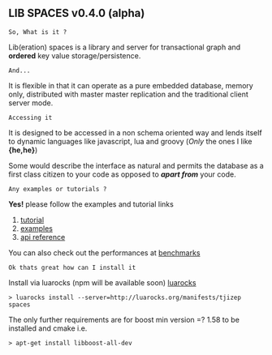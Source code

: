 ****LIB SPACES**** v0.4.0 (alpha)
--

    So, What is it ?

Lib(eration) spaces is a library and server for transactional graph and **ordered** key value storage/persistence. 

    And...
It is flexible in that it can operate as a pure embedded database, memory only, distributed with master master 
replication and the traditional client server mode.
  

    Accessing it

It is designed to be accessed in a non schema oriented way and lends itself to dynamic languages like javascript, 
lua and groovy (*Only* the ones I like **{he,he}**)

Some would describe the interface as natural and permits the database as a first class citizen to your code as opposed 
to **_apart from_** your code.

    Any examples or tutorials ?

****Yes!**** please follow the examples and tutorial links 
1. [tutorial](docs/TUTORIAL.md) 
2. [examples](docs/EXAMPLES.md)
3. [api reference](docs/API.md)
 
You can also check out the performances at
[benchmarks](docs/BENCHMARKS.md) 

    Ok thats great how can I install it
Install via luarocks (npm will be available soon) [luarocks](https://luarocks.org/)
    
    > luarocks install --server=http://luarocks.org/manifests/tjizep spaces
  
 The only further requirements are for boost min version =? 1.58 to be installed 
 and cmake i.e.
 
    > apt-get install libboost-all-dev 

